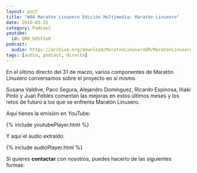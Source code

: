 ```yaml
---
layout: post
title: "#04 Maratón Linuxero Edición Multimedia: Maratón Linuxero"
date: 2018-03-31
category: Podcast
youtube:
  id: QN9_b8SYZo8
podcast:
  audio: https://archive.org/download/MaratonLinuxeroEM/MaratonLinuxeroEM
tags: [audio, podcast, directo]
---
```

En el último directo del 31 de marzo, varios componentes de Maratón Linuxero conversamos sobre el proyecto en sí mismo.

Susana Valdive, Paco Segura, Alejandro Domínguez, Ricardo Espinosa, Iñaki Pinto y Juan Febles comentan las mejoras en estos últimos meses y los retos de futuro a los que se enfrenta Maratón Linuxero. 

Aquí tienes la emisión en YouTube:

{% include youtubePlayer.html %}

Y aquí el audio extraído:

{% include audioPlayer.html %}

Si quieres **contactar** con nosotros, puedes hacerlo de las siguientes formas: 
